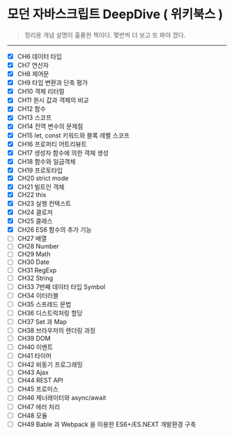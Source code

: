 # 모던 자바스크립트 DeepDive ( 위키북스 )

> 정리용
	개념 설명이 훌륭한 책이다. 몇번씩 더 보고 또 봐야 겠다.   
>

---

- [x] CH6 데이터 타입
- [x] CH7 연산자
- [x] CH8 제어문
- [x] CH9 타입 변환과 단축 평가
- [x] CH10 객체 리터럴
- [x] CH11 원시 값과 객체의 비교
- [x] CH12 함수
- [x] CH13 스코프
- [x] CH14 전역 변수의 문제점
- [x] CH15 let, const 키워드와 블록 레벨 스코프
- [x] CH16 프로퍼티 어트리뷰트
- [x] CH17 생성자 함수에 의한 객체 생성
- [x] CH18 함수와 일급객체
- [x] CH19 프로토타입
- [x] CH20 strict mode
- [x] CH21 빌트인 객체
- [x] CH22 this
- [x] CH23 실행 컨택스트
- [x] CH24 클로저
- [x] CH25 클래스
- [x] CH26 ES6 함수의 추가 기능
- [ ] CH27 배열
- [ ] CH28 Number
- [ ] CH29 Math
- [ ] CH30 Date
- [ ] CH31 RegExp
- [ ] CH32 String
- [ ] CH33 7번째 데이터 타입 Symbol
- [ ] CH34 이터러블
- [ ] CH35 스프레드 문법
- [ ] CH36 디스트럭처링 할당
- [ ] CH37 Set 과 Map
- [ ] CH38 브라우저의 렌더링 과정
- [ ] CH39 DOM
- [ ] CH40 이벤트
- [ ] CH41 타이머
- [ ] CH42 비동기 프로그래밍 
- [ ] CH43 Ajax
- [ ] CH44 REST API 
- [ ] CH45 프로미스
- [ ] CH46 제너레이터와 async/await
- [ ] CH47 에러 처리
- [ ] CH48 모듈
- [ ] CH49 Bable 과 Webpack 을 이용한 ES6+/ES.NEXT 개발환경 구축
